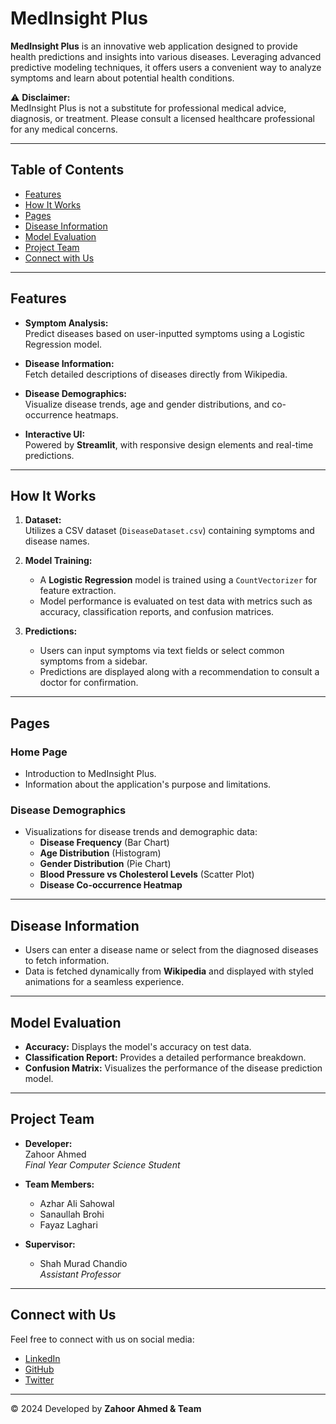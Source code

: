# MedInsight Plus

**MedInsight Plus** is an innovative web application designed to provide health predictions and insights into various diseases. Leveraging advanced predictive modeling techniques, it offers users a convenient way to analyze symptoms and learn about potential health conditions. 

⚠️ **Disclaimer:**  
MedInsight Plus is not a substitute for professional medical advice, diagnosis, or treatment. Please consult a licensed healthcare professional for any medical concerns.

---

## Table of Contents
- [Features](#features)
- [How It Works](#how-it-works)
- [Pages](#pages)
- [Disease Information](#disease-information)
- [Model Evaluation](#model-evaluation)
- [Project Team](#project-team)
- [Connect with Us](#connect-with-us)

---

## Features

- **Symptom Analysis:**  
  Predict diseases based on user-inputted symptoms using a Logistic Regression model.

- **Disease Information:**  
  Fetch detailed descriptions of diseases directly from Wikipedia.

- **Disease Demographics:**  
  Visualize disease trends, age and gender distributions, and co-occurrence heatmaps.

- **Interactive UI:**  
  Powered by **Streamlit**, with responsive design elements and real-time predictions.

---

## How It Works

1. **Dataset:**  
   Utilizes a CSV dataset (`DiseaseDataset.csv`) containing symptoms and disease names.
   
2. **Model Training:**  
   - A **Logistic Regression** model is trained using a `CountVectorizer` for feature extraction.
   - Model performance is evaluated on test data with metrics such as accuracy, classification reports, and confusion matrices.

3. **Predictions:**  
   - Users can input symptoms via text fields or select common symptoms from a sidebar.  
   - Predictions are displayed along with a recommendation to consult a doctor for confirmation.

---

## Pages

### Home Page
- Introduction to MedInsight Plus.
- Information about the application's purpose and limitations.

### Disease Demographics
- Visualizations for disease trends and demographic data:
  - **Disease Frequency** (Bar Chart)
  - **Age Distribution** (Histogram)
  - **Gender Distribution** (Pie Chart)
  - **Blood Pressure vs Cholesterol Levels** (Scatter Plot)
  - **Disease Co-occurrence Heatmap**

---

## Disease Information

- Users can enter a disease name or select from the diagnosed diseases to fetch information.  
- Data is fetched dynamically from **Wikipedia** and displayed with styled animations for a seamless experience.

---

## Model Evaluation

- **Accuracy:** Displays the model's accuracy on test data.  
- **Classification Report:** Provides a detailed performance breakdown.  
- **Confusion Matrix:** Visualizes the performance of the disease prediction model.

---

## Project Team

- **Developer:**  
  Zahoor Ahmed  
  _Final Year Computer Science Student_

- **Team Members:**  
  - Azhar Ali Sahowal  
  - Sanaullah Brohi  
  - Fayaz Laghari  

- **Supervisor:**  
  - Shah Murad Chandio  
    _Assistant Professor_

---

## Connect with Us

Feel free to connect with us on social media:

- [LinkedIn](https://www.linkedin.com/zahoor-ahmed-04b105215)
- [GitHub](https://github.com/ZahoorKaladi)
- [Twitter](https://twitter.com/your-twitter-handle)

---

© 2024 Developed by **Zahoor Ahmed & Team**
